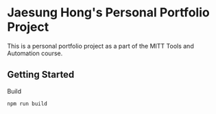 # Jaesung Hong's Personal Portfolio Project

This is a personal portfolio project as a part of the MITT Tools and Automation course.

## Getting Started

Build

```
npm run build
```
